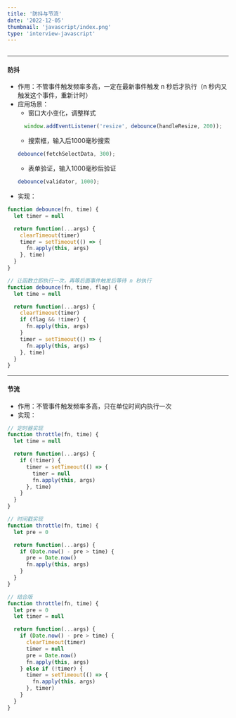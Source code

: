 ```yaml
---
title: '防抖与节流'
date: '2022-12-05'
thumbnail: 'javascript/index.png'
type: 'interview-javascript'
---
```

```toc
```
---

#### 防抖

- 作用：不管事件触发频率多高，一定在最新事件触发 n 秒后才执行（n 秒内又触发这个事件，重新计时）
- 应用场景：
    - 窗口大小变化，调整样式
    ```js
      window.addEventListener('resize', debounce(handleResize, 200));
    ```
    - 搜索框，输入后1000毫秒搜索
    ```js
    debounce(fetchSelectData, 300);
    ```
    - 表单验证，输入1000毫秒后验证
    ```js
    debounce(validator, 1000);
    ```
- 实现：

```js
function debounce(fn, time) {
  let timer = null

  return function(...args) {
    clearTimeout(timer)
    timer = setTimeout(() => {
      fn.apply(this, args)
    }, time)
  }
}

// 让函数立即执行一次，再等后面事件触发后等待 n 秒执行
function debounce(fn, time, flag) {
  let time = null

  return function(...args) {
    clearTimeout(timer)
    if (flag && !timer) {
      fn.apply(this, args)
    }
    timer = setTimeout(() => {
      fn.apply(this, args)
    }, time)
  }
}
```

---

#### 节流

- 作用：不管事件触发频率多高，只在单位时间内执行一次
- 实现：

```js
// 定时器实现
function throttle(fn, time) {
  let time = null

  return function(...args) {
    if (!timer) {
      timer = setTimeout(() => {
        timer = null
        fn.apply(this, args)
      }, time)
    }
  }
}

// 时间戳实现
function throttle(fn, time) {
  let pre = 0

  return function(...args) {
    if (Date.now() - pre > time) {
      pre = Date.now()
      fn.apply(this, args)
    }
  }
}

// 结合版
function throttle(fn, time) {
  let pre = 0
  let timer = null

  return function(...args) {
    if (Date.now() - pre > time) {
      clearTimeout(timer)
      timer = null
      pre = Date.now()
      fn.apply(this, args)
    } else if (!timer) {
      timer = setTimeout(() => {
        fn.apply(this, args)
      }, timer)
    }
  }
}
```
